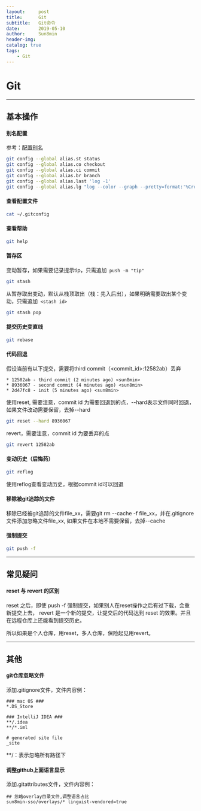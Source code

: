 ```yaml
---
layout:     post
title:      Git
subtitle:   Git命令
date:       2019-05-10
author:     Sun8min
header-img:
catalog: true
tags:
    - Git
---
```


# Git

---
## 基本操作

#### 别名配置
参考：[配置别名]
```bash
git config --global alias.st status
git config --global alias.co checkout
git config --global alias.ci commit
git config --global alias.br branch
git config --global alias.last 'log -1'
git config --global alias.lg "log --color --graph --pretty=format:'%Cred%h%Creset -%C(yellow)%d%Creset %s %Cgreen(%cr) %C(bold blue)<%an>%Creset' --abbrev-commit"
```

#### 查看配置文件
```bash
cat ~/.gitconfig
```

#### 查看帮助
```bash
git help
```

#### 暂存区
变动暂存，如果需要记录提示tip，只需追加``` push -m "tip"```
```bash
git stash
```
从暂存取出变动，默认从栈顶取出（栈：先入后出），如果明确需要取出某个变动，只需追加``` <stash id>```
```bash
git stash pop
```

#### 提交历史变直线
```bash
git rebase
```

#### 代码回退
假设当前有以下提交，需要将third commit（\<commit_id>:12582ab）丢弃
```log
* 12582ab - third commit (2 minutes ago) <sun8min>
* 8936067 - second commit (4 minutes ago) <sun8min>
* 2d47fc8 - init (5 minutes ago) <sun8min>
```
使用reset, 需要注意，commit id 为需要回退到的点，--hard表示文件同时回退，
如果文件改动需要保留，去掉--hard
```bash
git reset --hard 8936067
```
revert，需要注意，commit id 为要丢弃的点
```bash
git revert 12582ab
```

#### 变动历史（后悔药）
```bash
git reflog
```
使用reflog查看变动历史，根据commit id可以回退

#### 移除被git追踪的文件
移除已经被git追踪的文件file_xx，需要git rm --cache -f file_xx，并在.gitignore文件添加忽略文件file_xx,
如果文件在本地不需要保留，去掉--cache

#### 强制提交
```bash
git push -f
```

---
## 常见疑问

#### reset 与 revert 的区别
reset 之后，即使 push -f 强制提交，如果别人在reset操作之后有过下载，会重新提交上去，
revert 是一个新的提交，让提交后的代码达到 reset 的效果。并且在远程仓库上还能看到提交历史。

所以如果是个人仓库，用reset，多人仓库，保险起见用revert。

---
## 其他

#### git仓库忽略文件
添加.gitignore文件，文件内容例：
```text
### mac OS ###
*.DS_Store

### IntelliJ IDEA ###
**/.idea
**/*.iml

# generated site file
_site
```
**/：表示忽略所有路径下

#### 调整github上面语言显示
添加.gitattributes文件，文件内容例：
```text
## 忽略overlay目录文件,调整语言占比
sun8min-sso/overlays/* linguist-vendored=true
```

[配置别名]: https://www.liaoxuefeng.com/wiki/896043488029600/898732837407424
